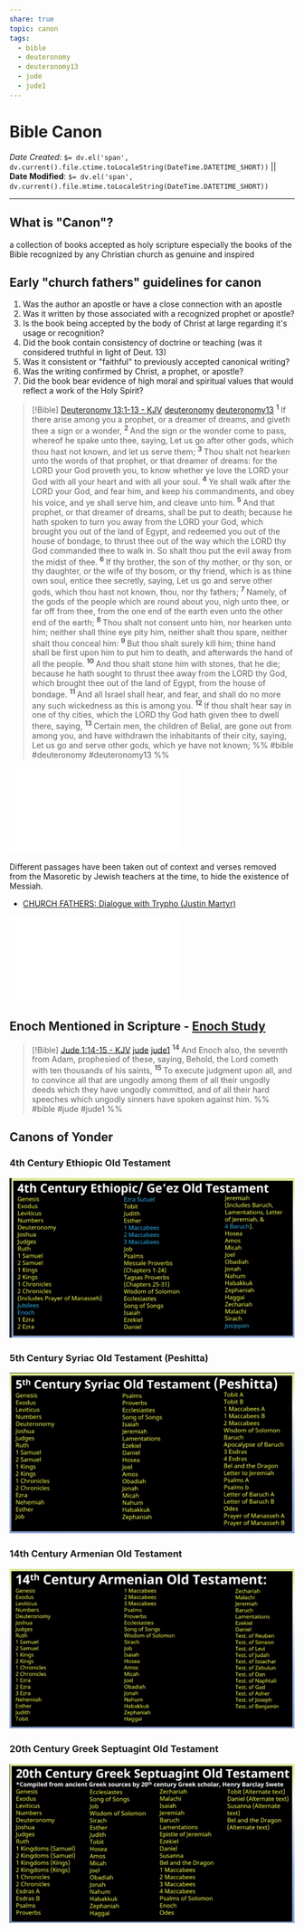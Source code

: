 ```yaml
---
share: true
topic: canon
tags:
  - bible
  - deuteronomy
  - deuteronomy13
  - jude
  - jude1
---
```




# Bible Canon

*Date Created*: `$= dv.el('span', dv.current().file.ctime.toLocaleString(DateTime.DATETIME_SHORT))` || **Date Modified**: `$= dv.el('span', dv.current().file.mtime.toLocaleString(DateTime.DATETIME_SHORT))`
<hr>

## What is "**Canon**"?
a collection of books accepted as holy scripture especially the books of the Bible recognized by any Christian church as genuine and inspired  

## Early "church fathers" guidelines for canon

1. Was the author an apostle or have a close connection with an apostle
2. Was it written by those associated with a recognized prophet or apostle?
3. Is the book being accepted by the body of Christ at large regarding it's usage or recognition?
4. Did the book contain consistency of doctrine or teaching (was it considered truthful in light of Deut. 13)
5. Was it consistent or "faithful" to previously accepted canonical writing?
6. Was the writing confirmed by Christ, a prophet, or apostle?
7. Did the book bear evidence of high moral and spiritual values that would reflect a work of the Holy Spirit?

> [!Bible] [Deuteronomy 13:1-13 - KJV](https://bible-api.com/deut+13:1-13?translation=kjv) [deuteronomy](deuteronomy.md#) [deuteronomy13](deuteronomy13.md#)
>  <sup> **1** </sup>If there arise among you a prophet, or a dreamer of dreams, and giveth thee a sign or a wonder, <sup> **2** </sup>And the sign or the wonder come to pass, whereof he spake unto thee, saying, Let us go after other gods, which thou hast not known, and let us serve them; <sup> **3** </sup>Thou shalt not hearken unto the words of that prophet, or that dreamer of dreams: for the LORD your God proveth you, to know whether ye love the LORD your God with all your heart and with all your soul. <sup> **4** </sup>Ye shall walk after the LORD your God, and fear him, and keep his commandments, and obey his voice, and ye shall serve him, and cleave unto him. <sup> **5** </sup>And that prophet, or that dreamer of dreams, shall be put to death; because he hath spoken to turn you away from the LORD your God, which brought you out of the land of Egypt, and redeemed you out of the house of bondage, to thrust thee out of the way which the LORD thy God commanded thee to walk in. So shalt thou put the evil away from the midst of thee. <sup> **6** </sup>If thy brother, the son of thy mother, or thy son, or thy daughter, or the wife of thy bosom, or thy friend, which is as thine own soul, entice thee secretly, saying, Let us go and serve other gods, which thou hast not known, thou, nor thy fathers; <sup> **7** </sup>Namely, of the gods of the people which are round about you, nigh unto thee, or far off from thee, from the one end of the earth even unto the other end of the earth; <sup> **8** </sup>Thou shalt not consent unto him, nor hearken unto him; neither shall thine eye pity him, neither shalt thou spare, neither shalt thou conceal him: <sup> **9** </sup>But thou shalt surely kill him; thine hand shall be first upon him to put him to death, and afterwards the hand of all the people. <sup> **10** </sup>And thou shalt stone him with stones, that he die; because he hath sought to thrust thee away from the LORD thy God, which brought thee out of the land of Egypt, from the house of bondage. <sup> **11** </sup>And all Israel shall hear, and fear, and shall do no more any such wickedness as this is among you. <sup> **12** </sup>If thou shalt hear say in one of thy cities, which the LORD thy God hath given thee to dwell there, saying, <sup> **13** </sup>Certain men, the children of Belial, are gone out from among you, and have withdrawn the inhabitants of their city, saying, Let us go and serve other gods, which ye have not known;
 %% #bible #deuteronomy #deuteronomy13 %%

![Translations](../../Translations.md#)

Different passages have been taken out of context and verses removed from the Masoretic by Jewish teachers at the time, to hide the existence of Messiah.

 - [CHURCH FATHERS: Dialogue with Trypho (Justin Martyr)](https://www.newadvent.org/fathers/0128.htm)

![Events](../Timelines/Events.md#)

## Enoch Mentioned in Scripture - [Enoch Study](../Book%20of%20Enoch/Enoch%20Study.md#)

> [!Bible] [Jude 1:14-15 - KJV](https://bible-api.com/jude+1:14-15?translation=kjv) [jude](jude.md#) [jude1](jude1.md#)
>  <sup> **14** </sup>And Enoch also, the seventh from Adam, prophesied of these, saying, Behold, the Lord cometh with ten thousands of his saints, <sup> **15** </sup>To execute judgment upon all, and to convince all that are ungodly among them of all their ungodly deeds which they have ungodly committed, and of all their hard speeches which ungodly sinners have spoken against him.
 %% #bible #jude #jude1 %%


## Canons of Yonder
### 4th Century Ethiopic Old Testament
![Pasted image 20230630002107.png](./Pasted%20image%2020230630002107.png#)


### 5th Century Syriac Old Testament (Peshitta)
![Pasted image 20230630002300.png](./Pasted%20image%2020230630002300.png#)

### 14th Century Armenian Old Testament
![Pasted image 20230630002520.png](./Pasted%20image%2020230630002520.png#)

### 20th Century Greek Septuagint Old Testament
![Pasted image 20230630002807.png](../Pasted%20image%2020230630002807.png#)